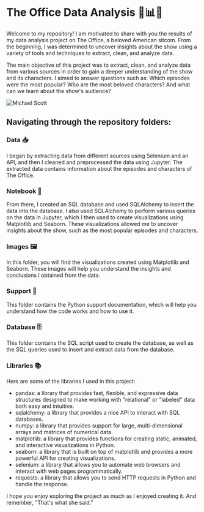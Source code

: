 # The Office Data Analysis 💼📊🚀
Welcome to my repository! I am motivated to share with you the results of my data analysis project on The Office, a beloved American sitcom. From the beginning, I was determined to uncover insights about the show using a variety of tools and techniques to extract, clean, and analyze data.

The main objective of this project was to extract, clean, and analyze data from various sources in order to gain a deeper understanding of the show and its characters. I aimed to answer questions such as: Which episodes were the most popular? Who are the most beloved characters? And what can we learn about the show's audience?

<img src="https://cdn.wallpapersafari.com/86/33/SRW65J.jpg" alt="Michael Scott">

## Navigating through the repository folders:

### Data 📥
I began by extracting data from different sources using Selenium and an API, and then I cleaned and preprocessed the data using Jupyter. The extracted data contains information about the episodes and characters of The Office.

### Notebook 📝
From there, I created an SQL database and used SQLAlchemy to insert the data into the database. I also used SQLAlchemy to perform various queries on the data in Jupyter, which I then used to create visualizations using Matplotlib and Seaborn. These visualizations allowed me to uncover insights about the show, such as the most popular episodes and characters.

### Images 🖼️
In this folder, you will find the visualizations created using Matplotlib and Seaborn. These images will help you understand the insights and conclusions I obtained from the data.

### Support 🔧
This folder contains the Python support documentation, which will help you understand how the code works and how to use it.

### Database 🗄️
This folder contains the SQL script used to create the database, as well as the SQL queries used to insert and extract data from the database.

### Libraries 📚
Here are some of the libraries I used in this project:
- pandas: a library that provides fast, flexible, and expressive data structures designed to make working with "relational" or "labeled" data both easy and intuitive.
- sqlalchemy: a library that provides a nice API to interact with SQL databases.
- numpy: a library that provides support for large, multi-dimensional arrays and matrices of numerical data.
- matplotlib: a library that provides functions for creating static, animated, and interactive visualizations in Python.
- seaborn: a library that is built on top of matplotlib and provides a more powerful API for creating visualizations.
- selenium: a library that allows you to automate web browsers and interact with web pages programmatically.
- requests: a library that allows you to send HTTP requests in Python and handle the response.


I hope you enjoy exploring the project as much as I enjoyed creating it. And remember, "That's what she said."

